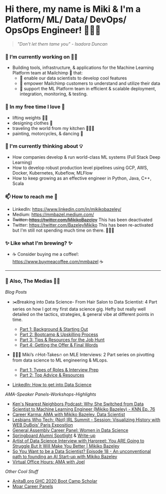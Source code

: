 <!--
**MMBazel/MMBazel** is a ✨ _special_ ✨ repository because its `README.md` (this file) appears on your GitHub profile.

Here are some ideas to get you started:

-->

# Hi there, my name is Miki & I'm a Platform/ ML/ Data/ DevOps/ OpsOps Engineer! 👩🏻‍💻 
> _"Don't let them tame you" - Isadora Duncan_



### 🔭 I’m currently working on ☝🏻 
  * Building tools, infrastructure, & applications for the Machine Learning Platform team at Mailchimp 🐒 that: 
     * 🙉    enable our data scientists to develop cool features
     * 🙈    empower Mailchimp customers to understand and utilize their data
     * 🙊    support the ML Platform team in efficient & scalable deployment, integration, monitoring, & testing. 


### 🌱 In my free time I love 🎨
  * lifting weights 🏋️‍♀️   
  * designing clothes 👗
  * traveling the world from my kitchen 👩🏻‍🍳
  * painting, motorcycles, & dancing 💃 

### 🤔  I'm currently thinking about 💡
  * How companies develop & run world-class ML systems (Full Stack Deep Learning)
  * How to develop robust production level pipelines using GCP, AWS, Docker, Kubernetes, Kubeflow, MLFlow
  * How to keep growing as an effective engineer in Python, Java, C++, Scala


### 📫 How to reach me 💬 
  * LinkedIn: https://www.linkedin.com/in/mikikobazeley/
  * Medium: https://mmbazel.medium.com/
  * ~~Twitter: https://twitter.com/MikikoBazeley~~ This has been deactivated
  * Twitter: https://twitter.com/BazeleyMikiko This has been re-activated but I'm still not spending much time on there. 🤷🏻‍♀️

### ✨ Like what I'm brewing? ✨
  * ☕ Consider buying me a coffee!: https://www.buymeacoffee.com/mmbazel ☕


***


### 🎤 Also, The Medias ✍🏻
_Blog Posts_
* ✂️Breaking into Data Science- From Hair Salon to Data Scientist: 4 Part series on how I got my first data science gig. Hefty but really well detailed on the tactics, strategies, & general vibe at different points in time. 
  *  [Part 1: Background & Starting Out](https://medium.com/kitchen-sink-data-science/from-hair-salon-to-data-scientist-288c86cabed7) 
  *  [Part 2: Bootcamp & Upskilling Process](https://medium.com/kitchen-sink-data-science/from-the-hair-salon-to-data-science-pt-2-upskilling-9f8e660fd358) 
  *  [Part 3: Tips & Resources for the Job Hunt](https://medium.com/kitchen-sink-data-science/%EF%B8%8F-from-the-hair-salon-to-data-science-ch-3-job-hunt-time-3afc79815048)
  *  [Part 4: Getting the Offer & Final Words](https://medium.com/kitchen-sink-data-science/breaking-into-data-science-getting-job-offer-fc25bbb6e1d2)

* 👩🏻‍💻 Miki’s 🔥Hot-Takes🔥 on MLE Interviews: 2 Part series on pivotting from data science to ML engineering & MLops. 
  *  [Part 1: Types of Roles & Interview Prep](https://medium.com/kitchen-sink-data-science/mikis-hot-takes-in-preparing-for-machine-learning-engineer-interviews-446a779f187d) 
  *  [Part 2: Top Advice & Resources](https://medium.com/kitchen-sink-data-science/mikis-hot-takes-on-mle-interviews-top-advice-resources-part-2-2-2004bb163b17)

* [LinkedIn: How to get into Data Science](https://www.linkedin.com/pulse/trying-break-data-science-mikiko-bazeley/)

_AMA-Speaker Panels-Workshops-Highlights_
* [Ken's Nearest Neighbors Podcast: Why She Switched from Data Scientist to Machine Learning Engineer (Mikiko Bazeley) - KNN Ep. 76](https://youtu.be/Ii2Qo5pwWho)
* [Career Karma: AMA with Mikiko Bazeley, Data Scientist](https://us02web.zoom.us/rec/play/h6O82M3oGC76wXb_5rbLPlK9KRozu4q41IaN2Co8vPNWSZ68kf5OaBt1Z278giYL-WDU8bluwhU4G3Q.F1dc8TPsZwzHunwu?continueMode=true&_x_zm_rtaid=PUnDwxtRTkeLEUWvxgzD3A.1633544003734.6775c434a652cdc6fddbaed8f6270286&_x_zm_rhtaid=486)
* [Lesbians Who Tech: (Not) IRL Summit - Session: Visualizing History with WEB DuBois' Paris Exposition](https://events.bizzabo.com/225938/agenda/session/271268)
* [General Assembly Career Panel: Women in Data Science](https://www.linkedin.com/embed/feed/update/urn:li:share:6655883217712877568)
* [Springboard Alumni Spotlight](https://www.linkedin.com/embed/feed/update/urn:li:share:6623287857228460032) & [Write-up](https://www.springboard.com/blog/data-science/from-hair-salon-receptionist-to-data-scientist-mentor-springboard-alum-mikiko-bazeley/)
* [Artist of Data Science Interview with Harpreet: You ARE Going to Struggle But It Will Make You Better | Mikiko Bazeley](https://theartistsofdatascience.fireside.fm/mikiko-bazeley)
* [So You Want to be a Data Scientist? Episode 18 - An unconventional path to founding an AI Start-up with Mikiko Bazeley](https://www.soyouwanttobeadatascientist.com/post/episode-18-an-unconventional-path-to-founding-an-ai-start-up-with-mikiko-bazeley)
* [Virtual Office Hours: AMA with Joel]()

_Other Cool Stuff_
* [AnitaB.org GHC 2020 Boot Camp Scholar](https://www.linkedin.com/feed/update/urn:li:activity:6676537831009210368/)
* [Moar Career Panels](https://www.linkedin.com/feed/update/urn:li:activity:6732161151481745408/)
